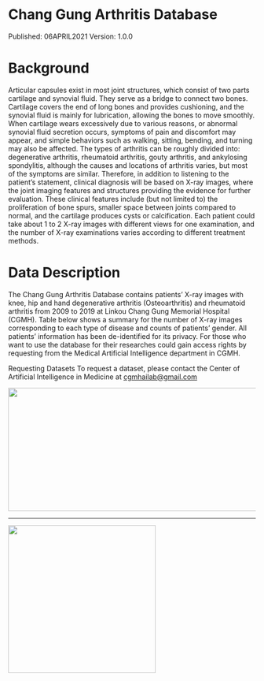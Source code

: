 # Chang Gung Arthritis Database
Published: 06APRIL2021 Version: 1.0.0

# Background
Articular capsules exist in most joint structures, which consist of two parts cartilage and synovial fluid. They serve as a bridge to connect two bones. Cartilage covers the end of long bones and provides cushioning, and the synovial fluid is mainly for lubrication, allowing the bones to move smoothly. When cartilage wears excessively due to various reasons, or abnormal synovial fluid secretion occurs, symptoms of pain and discomfort may appear, and simple behaviors such as walking, sitting, bending, and turning may also be affected. The types of arthritis can be roughly divided into: degenerative arthritis, rheumatoid arthritis, gouty arthritis, and ankylosing spondylitis, although the causes and locations of arthritis varies, but most of the symptoms are similar. Therefore, in addition to listening to the patient’s statement, clinical diagnosis will be based on X-ray images, where the joint imaging features and structures providing the evidence for further evaluation. These clinical features include (but not limited to) the proliferation of bone spurs, smaller space between joints compared to normal, and the cartilage produces cysts or calcification. Each patient could take about 1 to 2 X-ray images with different views for one examination, and the number of X-ray examinations varies according to different treatment methods.

# Data Description
The Chang Gung Arthritis Database contains patients’ X-ray images with knee, hip and hand degenerative arthritis (Osteoarthritis) and rheumatoid arthritis from 2009 to 2019 at Linkou Chang Gung Memorial Hospital (CGMH). Table below shows a summary for the number of X-ray images corresponding to each type of disease and counts of patients’ gender. All patients’ information has been de-identified for its privacy. For those who want to use the database for their researches could gain access rights by requesting from the Medical Artificial Intelligence department in CGMH.

Requesting Datasets
To request a dataset, please contact the Center of Artificial Intelligence in Medicine at cgmhailab@gmail.com

<img src= https://github.com/yaufan/ChangGungArthritisDatabase/blob/main/ChangGungArthritisDatabase_Table.png height="250" width="640" />

--------------------------------------------------

<img src= https://github.com/yaufan/ChangGungArthritisDatabase/blob/main/ChangGungArthritisDatabase_Figure.png height="300" width="300" />


 

 
